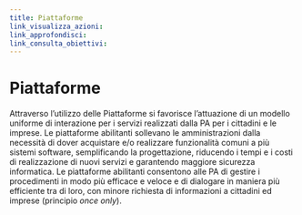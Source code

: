 ```yaml
---
title: Piattaforme
link_visualizza_azioni:
link_approfondisci:
link_consulta_obiettivi:
---
```

# Piattaforme

Attraverso l’utilizzo delle Piattaforme si favorisce l’attuazione di un modello
uniforme di interazione per i servizi realizzati dalla PA per i cittadini e le
imprese. Le piattaforme abilitanti sollevano le amministrazioni dalla necessità
di dover acquistare e/o realizzare funzionalità comuni a più sistemi software,
semplificando la progettazione, riducendo i tempi e i costi di realizzazione di
nuovi servizi e garantendo maggiore sicurezza informatica.
Le piattaforme abilitanti consentono alle PA di gestire i procedimenti in modo
più efficace e veloce e di dialogare in maniera più efficiente tra di loro, con
minore richiesta di informazioni a cittadini ed imprese (principio _once only_).
